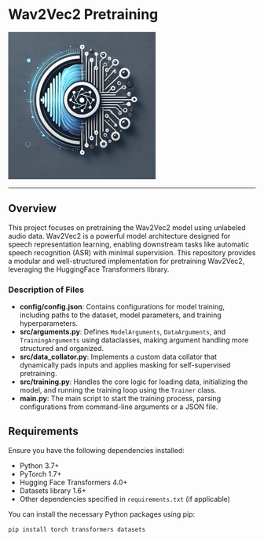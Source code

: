# Wav2Vec2 Pretraining

<img src="logo/wav2vec2.png" alt="Project Logo" width="300"/>

---

## Overview

This project focuses on pretraining the Wav2Vec2 model using unlabeled audio data. Wav2Vec2 is a powerful model architecture designed for speech representation learning, enabling downstream tasks like automatic speech recognition (ASR) with minimal supervision. This repository provides a modular and well-structured implementation for pretraining Wav2Vec2, leveraging the HuggingFace Transformers library.

### Description of Files

- **config/config.json**: Contains configurations for model training, including paths to the dataset, model parameters, and training hyperparameters.
- **src/arguments.py**: Defines `ModelArguments`, `DataArguments`, and `TrainingArguments` using dataclasses, making argument handling more structured and organized.
- **src/data_collator.py**: Implements a custom data collator that dynamically pads inputs and applies masking for self-supervised pretraining.
- **src/training.py**: Handles the core logic for loading data, initializing the model, and running the training loop using the `Trainer` class.
- **main.py**: The main script to start the training process, parsing configurations from command-line arguments or a JSON file.

## Requirements

Ensure you have the following dependencies installed:

- Python 3.7+
- PyTorch 1.7+
- Hugging Face Transformers 4.0+
- Datasets library 1.6+
- Other dependencies specified in `requirements.txt` (if applicable)

You can install the necessary Python packages using pip:

```bash
pip install torch transformers datasets

